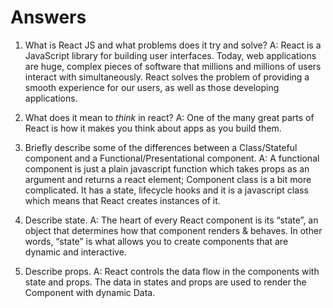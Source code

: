 # Answers

1.  What is React JS and what problems does it try and solve?
A:  React is a JavaScript library for building user interfaces. Today, web applications are huge, complex pieces of software that millions and millions of users interact with simultaneously. React solves the problem of providing a smooth experience for our users, as well as those developing applications.

1.  What does it mean to _think_ in react?
    A: One of the many great parts of React is how it makes you think about apps as you build them. 

1.  Briefly describe some of the differences between a Class/Stateful component and a Functional/Presentational component.
    A: A functional component is just a plain javascript function which takes props as an argument and returns a react element;
       Component class is a bit more complicated. It has a state, lifecycle hooks and it is a javascript class which means that React creates instances of it.

1.  Describe state.
    A: The heart of every React component is its “state”, an object that determines how that component renders & behaves. In other words, “state” is what allows you to create components that are dynamic and interactive.

1.  Describe props.
    A: React controls the data flow in the components with state and props. The data in states and props are used to render the Component with dynamic Data.
